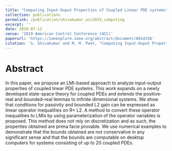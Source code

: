 ```yaml
---
title: "Computing Input-Ouput Properties of Coupled Linear PDE systems"
collection: publications
permalink: /publication/shivakumar_acc2019_computing
excerpt: ''
date: 2019-07-12
venue: '2019 American Control Conference (ACC)'
paperurl: 'https://ieeexplore.ieee.org/abstract/document/8814336'
citation: 'S. Shivakumar and M. M. Peet, "Computing Input-Ouput Properties of Coupled Linear PDE systems," 2019 American Control Conference (ACC), 2019, pp. 606-613, doi: 10.23919/ACC.2019.8814336.'
---
```


# Abstract

In this paper, we propose an LMI-based approach to analyze input-output properties of coupled linear PDE systems. This work expands on a newly developed state-space theory for coupled PDEs and extends the positive-real and bounded-real lemmas to infinite dimensional systems. We show that conditions for passivity and bounded L2 gain can be expressed as linear operator inequalities on R× L2. A method to convert these operator inequalities to LMIs by using parameterization of the operator variables is proposed. This method does not rely on discretization and as such, the properties obtained are prima facie provable. We use numerical examples to demonstrate that the bounds obtained are not conservative in any significant sense and that the bounds are computable on desktop computers for systems consisting of up to 20 coupled PDEs.
